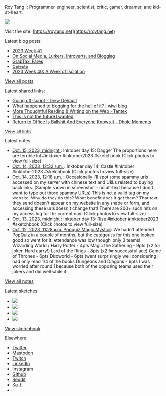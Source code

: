 Roy Tang :: Programmer, engineer, scientist, critic, gamer, dreamer, and kid-at-heart.

![](https://roytang.net/static/img/profile.jpg)

Visit the site: [https://roytang.net](https://roytang.net)

Latest blog posts:

- [2023 Week 41](https://roytang.net/2023/10/2023-week-41/)
- [On Social Media, Lurkers, Introverts, and Blogging](https://roytang.net/2023/10/social-media-lurkers-introverts-blogging/)
- [GrabTaxi Fares](https://roytang.net/2023/10/grabtaxi/)
- [Celeste](https://roytang.net/2023/10/celeste/)
- [2023 Week 40: A Week of Isolation](https://roytang.net/2023/10/2023-week-40/)

[View all posts](https://roytang.net/blog)

Latest shared links:

- [Going off-script - Drew DeVault](https://roytang.net/2023/10/90eaa65434a961b5a7085836f946ca45/)
- [What happened to blogging for the hell of it? | wiwi blog](https://roytang.net/2023/10/5264957daea325782b2c14f10c5cf3a7/)
- [More Thoughtful Reading &amp; Writing on the Web - Tantek](https://roytang.net/2023/10/bb1272f6e0d35521258345995d726fbd/)
- [This is not the future I wanted](https://roytang.net/2023/10/491a37c96c763a3c6ff3f3026d7d8003/)
- [Return to Office Is Bullshit And Everyone Knows It - Dhole Moments](https://roytang.net/2023/10/22968388ee2bdc16bdedc64d0a1684ff/)

[View all links](https://roytang.net/links)

Latest notes:

- [Oct. 15, 2023, midnight ](https://roytang.net/2023/10/111234201154224142/): Inktober day 15: Dagger The proportions here are terrible lol #inktober #inktober2023 #sketchbook (Click photos to view full-size)
- [Oct. 14, 2023, 12:32 a.m. ](https://roytang.net/2023/10/111228665938430296/): Inktober day 14: Castle #inktober #inktober2023 #sketchbook (Click photos to view full-size)
- [Oct. 14, 2023, 12:18 a.m. ](https://roytang.net/2023/10/111228610330972210/): Occasionally I&#x27;ll spot some spammy urls accessed on my server with chinese text and URLs related to buying backlinks. (Sample shown in screenshot - no alt-text because I don&#x27;t want to type out those spammy URLs) This is not a valid tag on my website. Why do they do this? What benefit does it get them? That text they send doesn&#x27;t appear on my website in any shape or form, and accessing these urls doesn&#x27;t change that! There are 200+ such hits on my access log for the current day! (Click photos to view full-size)
- [Oct. 13, 2023, midnight ](https://roytang.net/2023/10/111222878909708952/): Inktober day 13: Rise #inktober #inktober2023 #sketchbook (Click photos to view full-size)
- [Oct. 12, 2023, 11:28 p.m. Popquiz Magic Mystics](https://roytang.net/2023/10/popquiz-magic-mystics/): We hadn&#x27;t attended PopQuiz in a couple of months, but the categories for this one looked good so went for it. Attendance was low though, only 3 teams! Wizarding World / Harry Potter - 4pts Magic the Gathering - 9pts (x2 for joker. Hard carry!) Lord of the Rings - 8pts (x2 for successful ace) Game of Thrones - 6pts Discworld - 6pts (went surprisingly well considering I had only read 1/4 of the books Dungeons and Dragons - 6pts I was worried after round 1 because both of the opposing teams used their jokers and did well while it

[View all notes](https://roytang.net/notes)

Latest sketches:


- ![](https://roytang.net/media/cache/b2/c5/b2c5130c276a18df0e080ab9118ec475.jpg)
- ![](https://roytang.net/media/cache/5a/83/5a8369d5b82e963df81acd219e12a194.jpg)
- ![](https://roytang.net/media/cache/31/e1/31e127a65c25048d143c0db4be697111.jpg)
- ![](https://roytang.net/media/cache/15/33/1533628efb968897747cb899f7f4b5ea.jpg)

[View sketchbook](https://roytang.net/albums/sketchbook)


Elsewhere:

- [Twitter](https://twitter.com/roytang)
- [Mastodon](https://indieweb.social/@roytang)
- [Twitch](https://twitch.tv/twitchyroy)
- [LinkedIn](https://www.linkedin.com/in/roytang)
- [Instagram](https://instagram.com/roytang0400)
- [Github](https://github.com/roytang)
- [Reddit](https://reddit.com/u/hungryroy)
- [Ko-fi](https://ko-fi.com/roytang)
- [](mailto:hello@roytang.net)